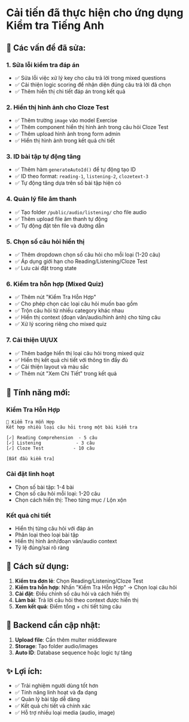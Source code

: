 # Cải tiến đã thực hiện cho ứng dụng Kiểm tra Tiếng Anh

## 🔧 Các vấn đề đã sửa:

### 1. **Sửa lỗi kiểm tra đáp án**
- ✅ Sửa lỗi việc xử lý key cho câu trả lời trong mixed questions
- ✅ Cải thiện logic scoring để nhận diện đúng câu trả lời đã chọn
- ✅ Thêm hiển thị chi tiết đáp án trong kết quả

### 2. **Hiển thị hình ảnh cho Cloze Test**
- ✅ Thêm trường `image` vào model Exercise
- ✅ Thêm component hiển thị hình ảnh trong câu hỏi Cloze Test
- ✅ Thêm upload hình ảnh trong form admin
- ✅ Hiển thị hình ảnh trong kết quả chi tiết

### 3. **ID bài tập tự động tăng**
- ✅ Thêm hàm `generateAutoId()` để tự động tạo ID
- ✅ ID theo format: `reading-1`, `listening-2`, `clozetext-3`
- ✅ Tự động tăng dựa trên số bài tập hiện có

### 4. **Quản lý file âm thanh**
- ✅ Tạo folder `/public/audio/listening/` cho file audio
- ✅ Thêm upload file âm thanh tự động
- ✅ Tự động đặt tên file và đường dẫn

### 5. **Chọn số câu hỏi hiển thị**
- ✅ Thêm dropdown chọn số câu hỏi cho mỗi loại (1-20 câu)
- ✅ Áp dụng giới hạn cho Reading/Listening/Cloze Test
- ✅ Lưu cài đặt trong state

### 6. **Kiểm tra hỗn hợp (Mixed Quiz)**
- ✅ Thêm nút "Kiểm Tra Hỗn Hợp" 
- ✅ Cho phép chọn các loại câu hỏi muốn bao gồm
- ✅ Trộn câu hỏi từ nhiều category khác nhau
- ✅ Hiển thị context (đoạn văn/audio/hình ảnh) cho từng câu
- ✅ Xử lý scoring riêng cho mixed quiz

### 7. **Cải thiện UI/UX**
- ✅ Thêm badge hiển thị loại câu hỏi trong mixed quiz
- ✅ Hiển thị kết quả chi tiết với thông tin đầy đủ
- ✅ Cải thiện layout và màu sắc
- ✅ Thêm nút "Xem Chi Tiết" trong kết quả

## 🚀 Tính năng mới:

### **Kiểm Tra Hỗn Hợp**
```
🔀 Kiểm Tra Hỗn Hợp
Kết hợp nhiều loại câu hỏi trong một bài kiểm tra

[✓] Reading Comprehension  - 5 câu
[✓] Listening             - 3 câu  
[✓] Cloze Test           - 10 câu

[Bắt đầu kiểm tra]
```

### **Cài đặt linh hoạt**
- Chọn số bài tập: 1-4 bài
- Chọn số câu hỏi mỗi loại: 1-20 câu
- Chọn cách hiển thị: Theo từng mục / Lộn xộn

### **Kết quả chi tiết**
- Hiển thị từng câu hỏi với đáp án
- Phân loại theo loại bài tập
- Hiển thị hình ảnh/đoạn văn/audio context
- Tỷ lệ đúng/sai rõ ràng

## 📝 Cách sử dụng:

1. **Kiểm tra đơn lẻ**: Chọn Reading/Listening/Cloze Test
2. **Kiểm tra hỗn hợp**: Nhấn "Kiểm Tra Hỗn Hợp" → Chọn loại câu hỏi
3. **Cài đặt**: Điều chỉnh số câu hỏi và cách hiển thị
4. **Làm bài**: Trả lời câu hỏi theo context được hiển thị
5. **Xem kết quả**: Điểm tổng + chi tiết từng câu

## 🔧 Backend cần cập nhật:

1. **Upload file**: Cần thêm multer middleware
2. **Storage**: Tạo folder audio/images
3. **Auto ID**: Database sequence hoặc logic tự tăng

## ✨ Lợi ích:

- ✅ Trải nghiệm người dùng tốt hơn
- ✅ Tính năng linh hoạt và đa dạng
- ✅ Quản lý bài tập dễ dàng
- ✅ Kết quả chi tiết và chính xác
- ✅ Hỗ trợ nhiều loại media (audio, image)
